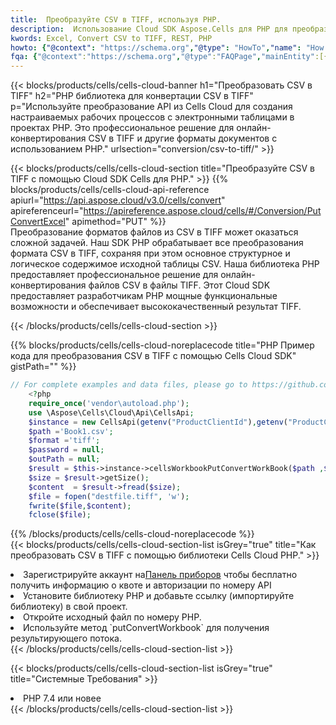 ```yaml
---
title:  Преобразуйте CSV в TIFF, используя PHP.
description:  Использование Cloud SDK Aspose.Cells для PHP для преобразования файла формата CSV в файл формата TIFF.
kwords: Excel, Convert CSV to TIFF, REST, PHP
howto: {"@context": "https://schema.org","@type": "HowTo","name": "How to convert CSV to TIFF using the Cells Cloud PHP library.","description": "How to convert CSV to TIFF using the Cells Cloud PHP library.","image": {"@type": "ImageObject"},"url": "/php/conversion/csv-to-tiff/","step": [{ "@type": "HowToStep","name": "How to convert CSV to TIFF using the Cells Cloud PHP library. step 1", "image": {"@type": "ImageObject",},"url": "/php/conversion/csv-to-tiff/","text": "Register an account at <a href='https://dashboard.aspose.cloud/'>Dashboard</a> to get free API quota & authorization details",},{ "@type": "HowToStep","name": "How to convert CSV to TIFF using the Cells Cloud PHP library. step 1", "image": {"@type": "ImageObject",},"url": "/php/conversion/csv-to-tiff/","text": "Install PHP library and add the reference (import the library) to your project.",},{ "@type": "HowToStep","name": "How to convert CSV to TIFF using the Cells Cloud PHP library. step 1", "image": {"@type": "ImageObject",},"url": "/php/conversion/csv-to-tiff/","text": "Open the source file in PHP.",},{ "@type": "HowToStep","name": "How to convert CSV to TIFF using the Cells Cloud PHP library. step 1", "image": {"@type": "ImageObject",},"url": "/php/conversion/csv-to-tiff/","text": "Use the `putConvertWorkbook` method to retrieve the resulting stream.",}, ],"supply": {"@type": "HowToSupply","name": "document"},"tool": [{"@type": "HowToTool","name": "phpstorm, Visual Studio Code, Eclipse"},{"@type": "HowToTool","name": "Aspose Cells"}],"totalTime": "PT6M"}
fqa: {"@context":"https://schema.org","@type":"FAQPage","mainEntity":[{"@type":"Question","name":"Why convert file formats in C# using REST API?","acceptedAnswer":{"@type":"Answer","text":"Documents are encoded in many ways, and some files may be incompatible with the software you use. To open and read such files, just convert them to appropriate file formats.<br/><ol><li>Install .NET SDK and add the reference (import the library) to your project.</li><li>Open the source file in C# using REST API.</li><li>Call the PutConvertWorkbookRequest() method, passing an output filename with required extension.</li><li>Get the result of conversion as a separate file.</li></ol>"}},{"@type":"Question","name":"What file formats can I convert with your C# library?","acceptedAnswer":{"@type":"Answer","text":"We support a variety of file formats for conversion using .NET library, including XLSX, Excel, xls , PDF, CSV, HTML, Markdown, XML, PNG, JPG, TIFF, Json, TXT and many more."}},{"@type":"Question","name":"What is the maximum allowed file size for conversion using this .NET library?","acceptedAnswer":{"@type":"Answer","text":"There are no file size limits for format conversions using .NET library."}}]}
---
```

{{< blocks/products/cells/cells-cloud-banner h1="Преобразовать CSV в TIFF" h2="PHP библиотека для конвертации CSV в TIFF" p="Используйте преобразование API из Cells Cloud для создания настраиваемых рабочих процессов с электронными таблицами в проектах PHP. Это профессиональное решение для онлайн-конвертирования CSV в TIFF и другие форматы документов с использованием PHP." urlsection="conversion/csv-to-tiff/" >}}

{{< blocks/products/cells/cells-cloud-section title="Преобразуйте CSV в TIFF с помощью Cloud SDK Cells для PHP." >}}
{{% blocks/products/cells/cells-cloud-api-reference apiurl="https://api.aspose.cloud/v3.0/cells/convert" apireferenceurl="https://apireference.aspose.cloud/cells/#/Conversion/PutConvertExcel" apimethod="PUT" %}}
<br/>
Преобразование форматов файлов из CSV в TIFF может оказаться сложной задачей. Наш SDK PHP обрабатывает все преобразования формата CSV в TIFF, сохраняя при этом основное структурное и логическое содержимое исходной таблицы CSV. Наша библиотека PHP предоставляет профессиональное решение для онлайн-конвертирования файлов CSV в файлы TIFF. Этот Cloud SDK предоставляет разработчикам PHP мощные функциональные возможности и обеспечивает высококачественный результат TIFF.

{{< /blocks/products/cells/cells-cloud-section >}}

{{% blocks/products/cells/cells-cloud-noreplacecode title="PHP Пример кода для преобразования CSV в TIFF с помощью Cells Cloud SDK" gistPath="" %}}
 
```php
// For complete examples and data files, please go to https://github.com/aspose-cells-cloud/aspose-cells-cloud-php/
    <?php
    require_once('vendor\autoload.php');
    use \Aspose\Cells\Cloud\Api\CellsApi;
    $instance = new CellsApi(getenv("ProductClientId"),getenv("ProductClientSecret"));
    $path ='Book1.csv';    
    $format ='tiff';
    $password = null;
    $outPath = null;      
    $result = $this->instance->cellsWorkbookPutConvertWorkBook($path ,$format, $password,  $outPath);
    $size = $result->getSize();
    $content  = $result->fread($size);
    $file = fopen("destfile.tiff", 'w');
    fwrite($file,$content);
    fclose($file);
```
 
{{% /blocks/products/cells/cells-cloud-noreplacecode %}}
<br/>
{{< blocks/products/cells/cells-cloud-section-list isGrey="true" title="Как преобразовать CSV в TIFF с помощью библиотеки Cells Cloud PHP." >}}
<li> Зарегистрируйте аккаунт на<a href="https://dashboard.aspose.cloud/">Панель приборов</a> чтобы бесплатно получить информацию о квоте и авторизации по номеру API</li>
<li>Установите библиотеку PHP и добавьте ссылку (импортируйте библиотеку) в свой проект.</li>
<li>Откройте исходный файл по номеру PHP.</li>
<li>Используйте метод `putConvertWorkbook` для получения результирующего потока.</li>
{{< /blocks/products/cells/cells-cloud-section-list >}}

{{< blocks/products/cells/cells-cloud-section-list isGrey="true" title="Системные Требования" >}}
<li>PHP 7.4 или новее</li>
{{< /blocks/products/cells/cells-cloud-section-list >}}
